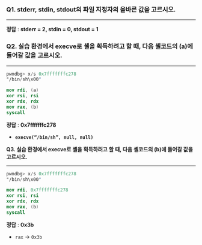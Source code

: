 ### **Q1. stderr, stdin, stdout의 파일 지정자의 올바른 값을 고르시오.**

---

**정답** : **stderr = 2, stdin = 0, stdout = 1**

### **Q2. 실습 환경에서 execve로 셸을 획득하려고 할 때, 다음 셸코드의 (a)에 들어갈 값을 고르시오.**

---

```nasm
pwndbg> x/s 0x7fffffffc278
"/bin/sh\x00"

mov rdi, (a)
xor rsi, rsi
xor rdx, rdx
mov rax, (b)
syscall
```

**정답** : **0x7fffffffc278**

- **`execve(“/bin/sh”, null, null)`**

**Q3. 실습 환경에서 execve로 셸을 획득하려고 할 때, 다음 셸코드의 (b)에 들어갈 값을 고르시오.**

---

```nasm
pwndbg> x/s 0x7fffffffc278
"/bin/sh\x00"

mov rdi, 0x7fffffffc278
xor rsi, rsi 
xor rdx, rdx 
mov rax, (b)  
syscall
```

**정답** : **0x3b**

- `rax` → `0x3b`
